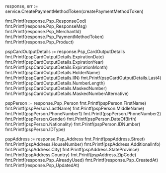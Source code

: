 response, err := service.CreatePaymentMethodToken(createPaymentMethodToken)

fmt.Printf(response.Psp_ResponseCod)
fmt.Printf(response.Psp_ResponseMsg)
fmt.Printf(response.Psp_MerchantId)
fmt.Printf(response.Psp_PaymentMethodToken)
fmt.Printf(response.Psp_Product)

pspCardOutputDetails := response.Psp_CardOutputDetails
fmt.Printf(pspCardOutputDetails.ExpirationDate)
fmt.Printf(pspCardOutputDetails.ExpirationYear)
fmt.Printf(pspCardOutputDetails.ExpirationMonth)
fmt.Printf(pspCardOutputDetails.HolderName)
fmt.Printf(pspCardOutputDetails.IIN)
fmt.Printf(pspCardOutputDetails.Last4)
fmt.Printf(pspCardOutputDetails.NumberLength)
fmt.Printf(pspCardOutputDetails.MaskedNumber)
fmt.Printf(pspCardOutputDetails.MaskedNumberAlternative)

pspPerson := response.Psp_Person
fmt.Printf(pspPerson.FirstName)
fmt.Printf(pspPerson.LastName)
fmt.Printf(pspPerson.MiddleName)
fmt.Printf(pspPerson.PhoneNumber1)
fmt.Printf(pspPerson.PhoneNumber2)
fmt.Printf(pspPerson.Gender)
fmt.Printf(pspPerson.DateOfBirth)
fmt.Printf(pspPerson.Nationality)
fmt.Printf(pspPerson.IDNumber)
fmt.Printf(pspPerson.IDType)

pspAddress := response.Psp_Address
fmt.Printf(pspAddress.Street)
fmt.Printf(pspAddress.HouseNumber)
fmt.Printf(pspAddress.AdditionalInfo)
fmt.Printf(pspAddress.City)
fmt.Printf(pspAddress.StateProvince)
fmt.Printf(pspAddress.Country)
fmt.Printf(pspAddress.ZipCode)
fmt.Printf(response.Psp_AlreadyUsed)
fmt.Printf(response.Psp_CreatedAt)
fmt.Printf(response.Psp_UpdatedAt)
